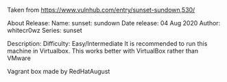 Taken from https://www.vulnhub.com/entry/sunset-sundown,530/ 

About Release:
    Name: sunset: sundown
    Date release: 04 Aug 2020
    Author: whitecr0wz
    Series: sunset

Description:
    Difficulty: Easy/Intermediate
    It is recommended to run this machine in Virtualbox.
    This works better with VirtualBox rather than VMware 

Vagrant box made by RedHatAugust
